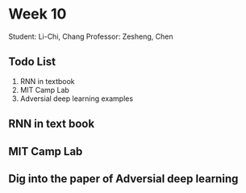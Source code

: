 # Week 10

Student: Li-Chi, Chang
Professor: Zesheng, Chen

## Todo List

1. RNN in textbook
2. MIT Camp Lab
3. Adversial deep learning examples

## RNN in text book

## MIT Camp Lab

## Dig into the paper of Adversial deep learning
